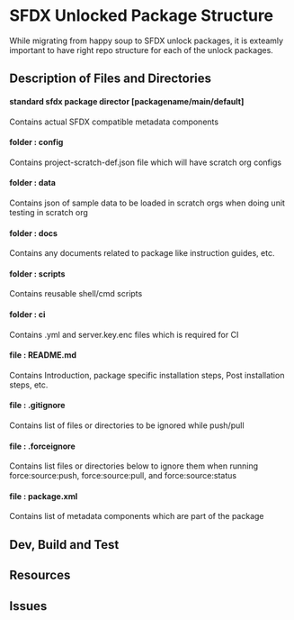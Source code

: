 # SFDX Unlocked Package Structure

While migrating from happy soup to SFDX unlock packages, it is exteamly important to have right repo structure for each of the unlock packages. 

## Description of Files and Directories

#### standard sfdx package director [packagename/main/default]
Contains actual SFDX compatible metadata components

#### folder : config
Contains project-scratch-def.json file which will have scratch org configs

#### folder : data
Contains json of sample data to be loaded in scratch orgs when doing unit testing in scratch org

#### folder : docs
Contains any documents related to package like instruction guides, etc.

#### folder : scripts 
Contains reusable shell/cmd scripts

#### folder : ci 
Contains .yml and server.key.enc files which is required for CI 

#### file : README.md
Contains Introduction, package specific installation steps, Post installation steps, etc.

#### file : .gitignore
Contains list of files or directories to be ignored while push/pull

#### file : .forceignore
Contains list files or directories below to ignore them when running force:source:push, force:source:pull, and force:source:status

#### file : package.xml
Contains list of metadata components which are part of the package      
## Dev, Build and Test


## Resources

## Issues


